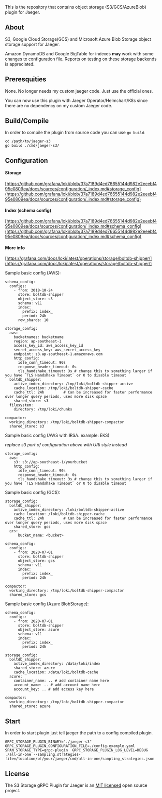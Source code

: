 This is the repository that contains object storage (S3/GCS/AzureBlob) plugin for Jaeger.

## About
S3, Google Cloud Storage(GCS) and Microsoft Azure Blob Storage object storage support for Jaeger. 

Amazon DynamoDB and Google BigTable for indexes **may** work with some changes to configuration file. Reports on testing on these storage backends is appreciated.

## Preresquities
None. No longer needs my custom jaeger code. Just use the official ones.

You can now use this plugin with Jaeger Operator/Helmchart/K8s since there are no dependency on my custom Jaeger code.

## Build/Compile
In order to compile the plugin from source code you can use `go build`:

```
cd /path/to/jaeger-s3
go build ./cmd/jaeger-s3/
```

## Configuration
#### Storage
[https://github.com/grafana/loki/blob/37a7189d4ed76655144d982e2eeebf495e0809ea/docs/sources/configuration/_index.md#storage_config](https://github.com/grafana/loki/blob/37a7189d4ed76655144d982e2eeebf495e0809ea/docs/sources/configuration/_index.md#storage_config)
#### Index (schema config)
[https://github.com/grafana/loki/blob/37a7189d4ed76655144d982e2eeebf495e0809ea/docs/sources/configuration/_index.md#schema_config](https://github.com/grafana/loki/blob/37a7189d4ed76655144d982e2eeebf495e0809ea/docs/sources/configuration/_index.md#schema_config)
#### More info
[https://grafana.com/docs/loki/latest/operations/storage/boltdb-shipper/](https://grafana.com/docs/loki/latest/operations/storage/boltdb-shipper/)

Sample basic config (AWS):
```
schema_config:
  configs:
    - from: 2018-10-24
      store: boltdb-shipper
      object_store: s3
      schema: v11
      index:
        prefix: index_
        period: 24h
      row_shards: 10

storage_config:
  aws:
    bucketnames: bucketname
    region: ap-southeast-1
    access_key_id: aws_access_key_id
    secret_access_key: aws_secret_access_key
    endpoint: s3.ap-southeast-1.amazonaws.com
    http_config:
      idle_conn_timeout: 90s
      response_header_timeout: 0s
      tls_handshake_timeout: 3s # change this to something larger if you have `TLS Handshake Timeout` or 0 to disable timeout
  boltdb_shipper:
    active_index_directory: /tmp/loki/boltdb-shipper-active
    cache_location: /tmp/loki/boltdb-shipper-cache
    cache_ttl: 24h         # Can be increased for faster performance over longer query periods, uses more disk space
    shared_store: s3
  filesystem:
    directory: /tmp/loki/chunks

compactor:
  working_directory: /tmp/loki/boltdb-shipper-compactor
  shared_store: s3
```

Sample basic config (AWS with IRSA. example: EKS)

*replace s3 part of configuration above with URI style instead*
```
storage_config:
  aws:
    s3: s3://ap-southeast-1/yourbucket
    http_config:
      idle_conn_timeout: 90s
      response_header_timeout: 0s
      tls_handshake_timeout: 3s # change this to something larger if you have `TLS Handshake Timeout` or 0 to disable timeout
```

Sample basic config (GCS):
```
storage_config:
  boltdb_shipper:
    active_index_directory: /loki/boltdb-shipper-active
    cache_location: /loki/boltdb-shipper-cache
    cache_ttl: 24h         # Can be increased for faster performance over longer query periods, uses more disk space
    shared_store: gcs
  gcs:
      bucket_name: <bucket>

schema_config:
  configs:
    - from: 2020-07-01
      store: boltdb-shipper
      object_store: gcs
      schema: v11
      index:
        prefix: index_
        period: 24h

compactor:
  working_directory: /tmp/loki/boltdb-shipper-compactor
  shared_store: gcs
```

Sample basic config (Azure BlobStorage):
```
schema_config:
  configs:
    - from: 2020-07-01
      store: boltdb-shipper
      object_store: azure
      schema: v11  
      index:
        prefix: index_
        period: 24h

storage_config:
  boltdb_shipper:
    active_index_directory: /data/loki/index
    shared_store: azure
    cache_location: /data/loki/boltdb-cache
  azure:
    container_name: .. # add container name here
    account_name: .. # add account name here
    account_key: .. # add access key here

compactor:
  working_directory: /tmp/loki/boltdb-shipper-compactor
  shared_store: azure
```

## Start
In order to start plugin just tell jaeger the path to a config compiled plugin.

```
GRPC_STORAGE_PLUGIN_BINARY="./jaeger-s3" GRPC_STORAGE_PLUGIN_CONFIGURATION_FILE=./config-example.yaml SPAN_STORAGE_TYPE=grpc-plugin  GRPC_STORAGE_PLUGIN_LOG_LEVEL=DEBUG ./all-in-one --sampling.strategies-file=/location/of/your/jaeger/cmd/all-in-one/sampling_strategies.json
```

## License

The S3 Storage gRPC Plugin for Jaeger is an [MIT licensed](LICENSE) open source project.
